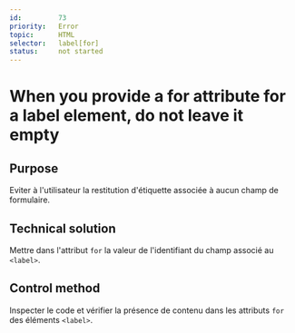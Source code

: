 ```yaml
---
id:         73
priority:   Error
topic:      HTML
selector:   label[for]
status:     not started
---
```


# When you provide a for attribute for a label element, do not leave it empty

## Purpose

Eviter à l'utilisateur la restitution d'étiquette associée à aucun champ de formulaire.

## Technical solution

Mettre dans l'attribut `for` la valeur de l'identifiant du champ associé au `<label>`.

## Control method

Inspecter le code et vérifier la présence de contenu dans les attributs `for` des éléments `<label>`.
